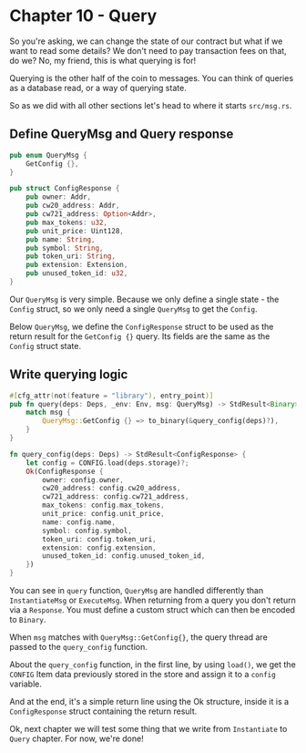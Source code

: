 # Chapter 10 - Query

So you're asking, we can change the state of our contract but what if we want to read some details? We don't need to pay transaction fees on that, do we? No, my friend, this is what querying is for!

Querying is the other half of the coin to messages. You can think of queries as a database read, or a way of querying state.

So as we did with all other sections let's head to where it starts `src/msg.rs`.

## Define QueryMsg and Query response

```rust
pub enum QueryMsg {
    GetConfig {},
}

pub struct ConfigResponse {
    pub owner: Addr,
    pub cw20_address: Addr,
    pub cw721_address: Option<Addr>,
    pub max_tokens: u32,
    pub unit_price: Uint128,
    pub name: String,
    pub symbol: String,
    pub token_uri: String,
    pub extension: Extension,
    pub unused_token_id: u32,
}
```

Our `QueryMsg` is very simple. Because we only define a single state - the `Config` struct, so we only need a single `QueryMsg` to get the `Config`.

Below `QueryMsg`, we define the `ConfigResponse` struct to be used as the return result for the `GetConfig {}` query. Its fields are the same as the `Config` struct state.

## Write querying logic

```rust
#[cfg_attr(not(feature = "library"), entry_point)]
pub fn query(deps: Deps, _env: Env, msg: QueryMsg) -> StdResult<Binary> {
    match msg {
        QueryMsg::GetConfig {} => to_binary(&query_config(deps)?),
    }
}

fn query_config(deps: Deps) -> StdResult<ConfigResponse> {
    let config = CONFIG.load(deps.storage)?;
    Ok(ConfigResponse {
        owner: config.owner,
        cw20_address: config.cw20_address,
        cw721_address: config.cw721_address,
        max_tokens: config.max_tokens,
        unit_price: config.unit_price,
        name: config.name,
        symbol: config.symbol,
        token_uri: config.token_uri,
        extension: config.extension,
        unused_token_id: config.unused_token_id,
    })
}
```

You can see in `query` function, `QueryMsg` are handled differently than `InstantiateMsg` or `ExecuteMsg`. When returning from a query you don't return via a `Response`. You must define a custom struct which can then be encoded to `Binary`.

When `msg` matches with `QueryMsg::GetConfig{}`, the query thread are passed to the `query_config` function.

About the `query_config` function, in the first line, by using `load()`, we get the `CONFIG` Item data previously stored in the store and assign it to a `config` variable. 

And at the end, it's a simple return line using the Ok structure, inside it is a `ConfigResponse` struct containing the return result.

Ok, next chapter we will test some thing that we write from `Instantiate` to `Query` chapter. For now, we're done!